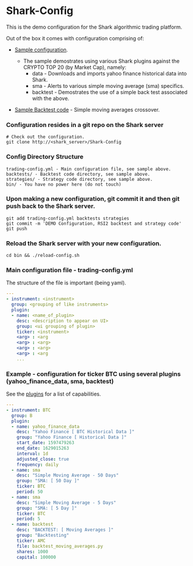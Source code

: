 # Shark-Config

This is the demo configuration for the Shark algorithmic trading platform.

Out of the box it comes with configuration comprising of:

* [Sample configuration](https://github.com/danielneil/Shark-Config/blob/master/trading-config.yml).
    * The sample demostrates using various Shark plugins against the CRYPTO TOP 20 (by Market Cap), namely: 
        * data - Downloads and imports yahoo finance historical data into Shark.
        * sma - Alerts to various simple moving average (sma) specifics.
        * backtest - Demostrates the use of a simple back test associated with the above.  
 
* [Sample Backtest code](https://github.com/danielneil/Shark-Config/blob/master/backtests/backtest_moving_averages.py) - Simple moving averages crossover.

### Configuration resides in a git repo on the Shark server
```
# Check out the configuration.
git clone http://<shark_server>/Shark-Config
```
### Config Directory Structure
```
trading-config.yml - Main configuration file, see sample above.
backtests/ - Backtest code directory, see sample above.
strategies/ - Strategy code directory, see sample above.
bin/ - You have no power here (do not touch)
```
### Upon making a new configuration, git commit it and then git push back to the Shark server.
```
git add trading-config.yml backtests strategies
git commit -m 'DEMO Configuration, RSI2 backtest and strategy code'
git push
```
### Reload the Shark server with your new configuration.
```
cd bin && ./reload-config.sh
```
### Main configuration file - trading-config.yml

The structure of the file is important (being yaml).

```yaml
---
- instrument: <instrument>
  group: <grouping of like instruments>
  plugin:
  - name: <name_of_plugin>
    desc: <description to appear on UI>
    group: <ui grouping of plugin>
    ticker: <instrument>
    <arg> : <arg
    <arg> : <arg>
    <arg> : <arg>
    <arg> : <arg
    ...
```

### Example - configuration for ticker BTC using several plugins (yahoo_finance_data, sma, backtest)

See the [plugins](https://github.com/danielneil/Shark/blob/main/doc/README.PLUGINS.md) for a list of capabilities.

```yaml
---
- instrument: BTC
  group: B
  plugin:
  - name: yahoo_finance_data
    desc: "Yahoo Finance [ BTC Historical Data ]"
    group: "Yahoo Finance [ Historical Data ]"
    start_date: 1597479263
    end_date: 1629015263
    interval: 1d
    adjusted_close: true
    frequency: daily
  - name: sma
    desc: "Simple Moving Average - 50 Days"
    group: "SMA: [ 50 Day ]"
    ticker: BTC
    period: 50
  - name: sma
    desc: "Simple Moving Average - 5 Days"
    group: "SMA: [ 5 Day ]"
    ticker: BTC
    period: 5
  - name: backtest
    desc: "BACKTEST: [ Moving Averages ]"
    group: "Backtesting"
    ticker: AMC
    file: backtest_moving_averages.py
    shares: 1000
    capital: 100000
```
